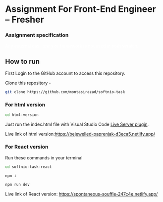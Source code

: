 # Assignment For Front-End Engineer – Fresher

### Assignment specification

<span style='color:white;background-color:"orangered"'>Any external css library or framework is not used in both version.</span>

## How to run

First Login to the GitHub account to access this repository.

Clone this repository -

```sh
git clone https://github.com/montasirazad/softnio-task
```

### For html version

```sh
cd html-version

```

Just run the index.html file with Visual Studio Code [Live Server plugin](https://marketplace.visualstudio.com/items?itemName=ritwickdey.LiveServer).

Live link of html version:https://bejewelled-paprenjak-d3eca5.netlify.app/

### For React version

Run these commands in your terminal

```sh
cd softnio-task-react
```

```sh
npm i
```

```sh
npm run dev
```

Live link of React version: https://spontaneous-souffle-247c4e.netlify.app/
